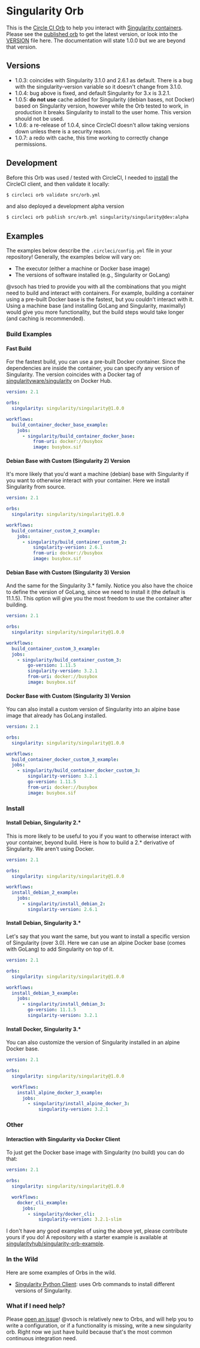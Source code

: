 # Singularity Orb

This is the [Circle CI Orb](https://circleci.com/orbs/registry/) to help you 
interact with [Singularity containers](https://www.github.com/sylabs/singularity).
Please see the [published orb](https://circleci.com/orbs/registry/orb/singularity/singularity)
to get the latest version, or look into the
[VERSION](VERSION) file here. The documentation will state 1.0.0 but we are beyond
that version.

## Versions

 - 1.0.3: coincides with Singularity 3.1.0 and 2.6.1 as default. There is a bug with the singularity-version variable so it doesn't change from 3.1.0.
 - 1.0.4: bug above is fixed, and default Singularity for 3.x is 3.2.1.
 - 1.0.5: **do not use** cache added for Singularity (debian bases, not Docker) based on Singularity version, however while the Orb tested to work, in production it breaks Singularity to install to the user home. This version should not be used.
 - 1.0.6: a re-release of 1.0.4, since CircleCI doesn't allow taking versions down unless there is a security reason.
 - 1.0.7: a redo with cache, this time working to correctly change permissions.

## Development

Before this Orb was used / tested with CircleCI, I needed to [install](https://circleci.com/docs/2.0/creating-orbs/)
the CircleCI client, and then validate it locally:

```bash
$ circleci orb validate src/orb.yml
```

and also deployed a development alpha version


```bash
$ circleci orb publish src/orb.yml singularity/singularity@dev:alpha
```

## Examples

The examples below describe the `.circleci/config.yml` file in your repository!
Generally, the examples below will vary on:

 - The executor (either a machine or Docker base image)
 - The versions of software installed (e.g., Singularity or GoLang)
 
@vsoch has tried to provide you with all the combinations that you might need to
build and interact with containers. For example, building a container using a
pre-built Docker base is the fastest, but you couldn't interact with it.
Using a machine base (and installing GoLang and Singularity, maximally) would
give you more functionality, but the build steps would take longer (and caching is
recommended).

### Build Examples

#### Fast Build

For the fastest build, you can use a pre-built Docker container. Since the
dependencies are inside the container, you can specify any version of Singularity.
The version coincides with a Docker tag of [singularityware/singularity](https://hub.docker.com/r/singularityware/singularity/tags)
on Docker Hub.

```yaml
version: 2.1

orbs:
  singularity: singularity/singularity@1.0.0

workflows:
  build_container_docker_base_example:
    jobs:
      - singularity/build_container_docker_base:
          from-uri: docker://busybox
          image: busybox.sif
```



#### Debian Base with Custom (Singularity 2) Version

It's more likely that you'd want a machine (debian) base with Singularity if you
want to otherwise interact with your container. Here we install Singularity
from source.

```yaml
version: 2.1

orbs:
  singularity: singularity/singularity@1.0.0

workflows:
  build_container_custom_2_example:
    jobs:
      - singularity/build_container_custom_2:
          singularity-version: 2.6.1
          from-uri: docker://busybox
          image: busybox.sif
```


#### Debian Base with Custom (Singularity 3) Version

And the same for the Singularity 3.* family. Notice you also have the
choice to define the version of GoLang, since we need to install it (the
default is 11.1.5). This option will give you the most freedom to use the 
container after building.


```yaml
version: 2.1

orbs:
  singularity: singularity/singularity@1.0.0

workflows:
  build_container_custom_3_example:
  jobs:
    - singularity/build_container_custom_3:
        go-version: 1.11.5
        singularity-version: 3.2.1
        from-uri: docker://busybox
        image: busybox.sif
```


#### Docker Base with Custom (Singularity 3) Version

You can also install a custom version of Singularity into an alpine base image
that already has GoLang installed.

```yaml
version: 2.1

orbs:
  singularity: singularity/singularity@1.0.0

workflows:
  build_container_docker_custom_3_example:
  jobs:
    - singularity/build_container_docker_custom_3:
        singularity-version: 3.2.1
        go-version: 1.11.5
        from-uri: docker://busybox
        image: busybox.sif
```


### Install

#### Install Debian, Singularity 2.*

This is more likely to be useful to you if you want to otherwise interact
with your container, beyond build. Here is how to build a 2.* derivative of
Singularity. We aren't using Docker.

```yaml
version: 2.1

orbs:
  singularity: singularity/singularity@1.0.0

workflows:
  install_debian_2_example:
    jobs:
      - singularity/install_debian_2:
        singularity-version: 2.6.1
```

#### Install Debian, Singularity 3.*

Let's say that you want the same, but you want to install a specific
version of Singularity (over 3.0). Here we can use an alpine Docker base
(comes with GoLang) to add Singularity on top of it. 

```yaml
version: 2.1

orbs:
  singularity: singularity/singularity@1.0.0

workflows:
  install_debian_3_example:
    jobs:
      - singularity/install_debian_3:
        go-version: 11.1.5
        singularity-version: 3.2.1
```

#### Install Docker, Singularity 3.*

You can also customize the version of Singularity installed in an alpine
Docker base.

```yaml
version: 2.1

orbs:
  singularity: singularity/singularity@1.0.0

  workflows:
    install_alpine_docker_3_example:
      jobs:
        - singularity/install_alpine_docker_3:
            singularity-version: 3.2.1
```


### Other

#### Interaction with Singularity via Docker Client

To just get the Docker base image with Singularity (no build) you can do that:

```yaml
version: 2.1

orbs:
  singularity: singularity/singularity@1.0.0

  workflows:
    docker_cli_example:
      jobs:
        - singularity/docker_cli:
            singularity-version: 3.2.1-slim
```

I don't have any good examples of using the above yet, please contribute yours if you do!
A repository with a starter example is available at 
[singularityhub/singularity-orb-example](https://github.com/singularityhub/singularity-orb-example).


### In the Wild

Here are some examples of Orbs in the wild.

 - [Singularity Python Client](https://github.com/singularityhub/singularity-cli/blob/master/.circleci/config.yml): uses Orb commands to install different versions of Singularity.

### What if I need help?

Please [open an issue](https://www.github.com/singularityhub/singularity-orb)!
@vsoch is relatively new to Orbs, and will help you to write a configuration,
or if a functionality is missing, write a new singularity orb. Right now
we just have build because that's the most common continuous integration need.
